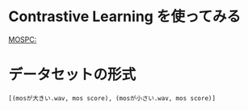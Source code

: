 # Contrastive Learning を使ってみる

[MOSPC:](https://arxiv.org/abs/2306.10493)

# データセットの形式

```text
[(mosが大きい.wav, mos score), (mosが小さい.wav, mos score)]
```